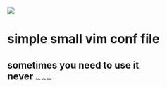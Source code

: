 
![](https://www.vectorlogo.zone/logos/vim/vim-icon.svg)
# simple small vim conf file 
sometimes you need to use it <br/>
never <a href="https://www.nano-editor.org/" target="_blank" rel="noreferrer"> <img src="https://upload.wikimedia.org/wikipedia/commons/8/8a/Gnu-nano.svg" alt="nano" width="40" height="11"/> </a>
---
